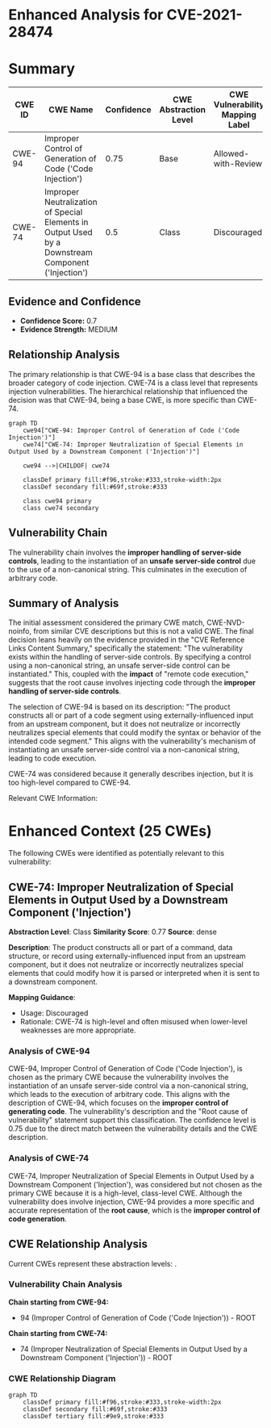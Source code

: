# Enhanced Analysis for CVE-2021-28474

# Summary
| CWE ID | CWE Name | Confidence | CWE Abstraction Level | CWE Vulnerability Mapping Label | CWE-Vulnerability Mapping Notes |
|---|---|---|---|---|---|
| CWE-94 | Improper Control of Generation of Code ('Code Injection') | 0.75 | Base | Allowed-with-Review | Primary CWE |
| CWE-74 | Improper Neutralization of Special Elements in Output Used by a Downstream Component ('Injection') | 0.5 | Class | Discouraged | Secondary Candidate |

## Evidence and Confidence

*   **Confidence Score:** 0.7
*   **Evidence Strength:** MEDIUM

## Relationship Analysis
The primary relationship is that CWE-94 is a base class that describes the broader category of code injection. CWE-74 is a class level that represents injection vulnerabilities.
The hierarchical relationship that influenced the decision was that CWE-94, being a base CWE, is more specific than CWE-74.

```mermaid
graph TD
    cwe94["CWE-94: Improper Control of Generation of Code ('Code Injection')"]
    cwe74["CWE-74: Improper Neutralization of Special Elements in Output Used by a Downstream Component ('Injection')"]
    
    cwe94 -->|CHILDOF| cwe74
    
    classDef primary fill:#f96,stroke:#333,stroke-width:2px
    classDef secondary fill:#69f,stroke:#333
    
    class cwe94 primary
    class cwe74 secondary
```

## Vulnerability Chain
The vulnerability chain involves the **improper handling of server-side controls**, leading to the instantiation of an **unsafe server-side control** due to the use of a non-canonical string. This culminates in the execution of arbitrary code.

## Summary of Analysis
The initial assessment considered the primary CWE match, CWE-NVD-noinfo, from similar CVE descriptions but this is not a valid CWE.
The final decision leans heavily on the evidence provided in the "CVE Reference Links Content Summary," specifically the statement: "The vulnerability exists within the handling of server-side controls. By specifying a control using a non-canonical string, an unsafe server-side control can be instantiated." This, coupled with the **impact** of "remote code execution," suggests that the root cause involves injecting code through the **improper handling of server-side controls**.

The selection of CWE-94 is based on its description: "The product constructs all or part of a code segment using externally-influenced input from an upstream component, but it does not neutralize or incorrectly neutralizes special elements that could modify the syntax or behavior of the intended code segment." This aligns with the vulnerability's mechanism of instantiating an unsafe server-side control via a non-canonical string, leading to code execution.

CWE-74 was considered because it generally describes injection, but it is too high-level compared to CWE-94.

Relevant CWE Information:

# Enhanced Context (25 CWEs)
The following CWEs were identified as potentially relevant to this vulnerability:

## CWE-74: Improper Neutralization of Special Elements in Output Used by a Downstream Component ('Injection')
**Abstraction Level**: Class
**Similarity Score**: 0.77
**Source**: dense

**Description**:
The product constructs all or part of a command, data structure, or record using externally-influenced input from an upstream component, but it does not neutralize or incorrectly neutralizes special elements that could modify how it is parsed or interpreted when it is sent to a downstream component.

**Mapping Guidance**:
- Usage: Discouraged
- Rationale: CWE-74 is high-level and often misused when lower-level weaknesses are more appropriate.

### Analysis of CWE-94
CWE-94, Improper Control of Generation of Code ('Code Injection'), is chosen as the primary CWE because the vulnerability involves the instantiation of an unsafe server-side control via a non-canonical string, which leads to the execution of arbitrary code. This aligns with the description of CWE-94, which focuses on the **improper control of generating code**. The vulnerability's description and the "Root cause of vulnerability" statement support this classification. The confidence level is 0.75 due to the direct match between the vulnerability details and the CWE description.

### Analysis of CWE-74
CWE-74, Improper Neutralization of Special Elements in Output Used by a Downstream Component ('Injection'), was considered but not chosen as the primary CWE because it is a high-level, class-level CWE. Although the vulnerability does involve injection, CWE-94 provides a more specific and accurate representation of the **root cause**, which is the **improper control of code generation**.


## CWE Relationship Analysis

Current CWEs represent these abstraction levels: .


### Vulnerability Chain Analysis

**Chain starting from CWE-94:**
- 94 (Improper Control of Generation of Code ('Code Injection')) - ROOT


**Chain starting from CWE-74:**
- 74 (Improper Neutralization of Special Elements in Output Used by a Downstream Component ('Injection')) - ROOT



### CWE Relationship Diagram

```mermaid
graph TD
    classDef primary fill:#f96,stroke:#333,stroke-width:2px
    classDef secondary fill:#69f,stroke:#333
    classDef tertiary fill:#9e9,stroke:#333
```